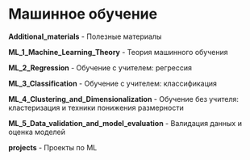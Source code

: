 # Машинное обучение

**Additional_materials** - Полезные материалы

**ML_1_Machine_Learning_Theory** - Теория машинного обучения

**ML_2_Regression** - Обучение с учителем: регрессия

**ML_3_Classification** - Обучение с учителем: классификация

**ML_4_Сlustering_and_Dimensionalization** - Обучение без учителя: кластеризация и техники понижения размерности

**ML_5_Data_validation_and_model_evaluation** - Валидация данных и оценка моделей

**projects** - Проекты по ML
